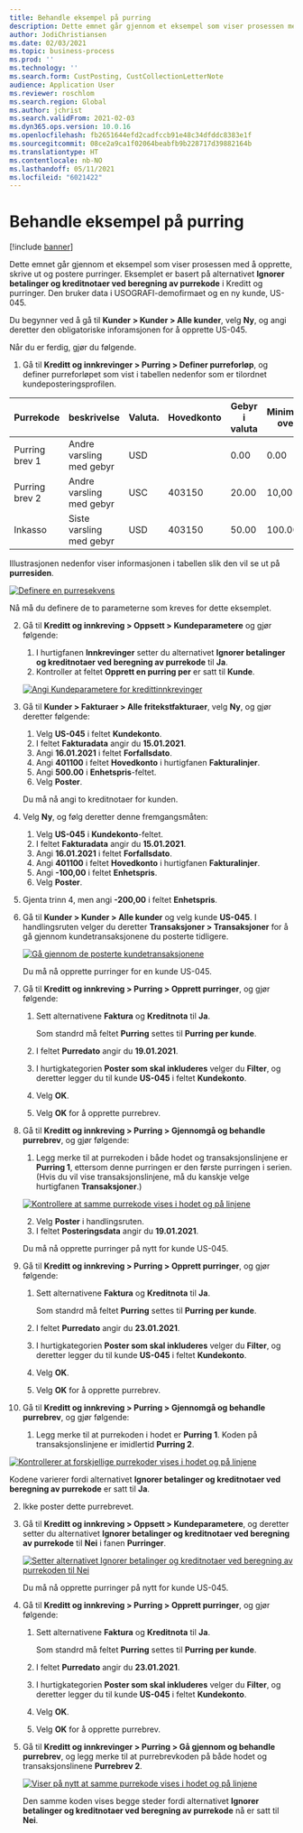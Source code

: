 ```yaml
---
title: Behandle eksempel på purring
description: Dette emnet går gjennom et eksempel som viser prosessen med å opprette, skrive ut og postere purringer.
author: JodiChristiansen
ms.date: 02/03/2021
ms.topic: business-process
ms.prod: ''
ms.technology: ''
ms.search.form: CustPosting, CustCollectionLetterNote
audience: Application User
ms.reviewer: roschlom
ms.search.region: Global
ms.author: jchrist
ms.search.validFrom: 2021-02-03
ms.dyn365.ops.version: 10.0.16
ms.openlocfilehash: fb2651644efd2cadfccb91e48c34dfddc8383e1f
ms.sourcegitcommit: 08ce2a9ca1f02064beabfb9b228717d39882164b
ms.translationtype: HT
ms.contentlocale: nb-NO
ms.lasthandoff: 05/11/2021
ms.locfileid: "6021422"
---
```

# <a name="process-collection-letters-example"></a>Behandle eksempel på purring

[!include [banner](../../includes/banner.md)]

Dette emnet går gjennom et eksempel som viser prosessen med å opprette, skrive ut og postere purringer. Eksemplet er basert på alternativet **Ignorer betalinger og kreditnotaer ved beregning av purrekode** i Kreditt og purringer. Den bruker data i USOGRAFI-demofirmaet og en ny kunde, US-045.

Du begynner ved å gå til **Kunder \> Kunder \> Alle kunder**, velg **Ny**, og angi deretter den obligatoriske inforamsjonen for å opprette US-045.

Når du er ferdig, gjør du følgende.

1. Gå til **Kreditt og innkrevinger \> Purring \> Definer purreforløp**, og definer purreforløpet som vist i tabellen nedenfor som er tilordnet kundeposteringsprofilen.

|     Purrekode      |     beskrivelse                           |     Valuta.      |     Hovedkonto        |     Gebyr i valuta     |     Minimum over        |     Dager   Blokker      |
|---------------------------------  |---------------------------------------    |-----------------  |-----------------------    |-------------------------- |-----------------------    |---------------------  |
|     Purring   brev 1         |     Andre   varsling med gebyr        |     USD           |                           |     0.00                  |     0.00                  |     2                 |
|     Purring   brev 2         |     Andre   varsling med gebyr        |     USC           |     403150                |     20.00                 |     10,00                 |     3                 |
|     Inkasso                    |     Siste   varsling med gebyr         |     USD           |     403150                |     50.00                 |     100.00                |     15                |

Illustrasjonen nedenfor viser informasjonen i tabellen slik den vil se ut på **purresiden**. 

[![Definere en purresekvens](./media/Ignore-payments-creditmemos-1.PNG)](./media/Ignore-payments-creditmemos-1.PNG)

 Nå må du definere de to parameterne som kreves for dette eksemplet.

2. Gå til **Kreditt og innkreving \> Oppsett \> Kundeparametere** og gjør følgende:

    1. I hurtigfanen **Innkrevinger** setter du alternativet **Ignorer betalinger og kreditnotaer ved beregning av purrekode** til **Ja**.
    2. Kontroller at feltet **Opprett en purring per** er satt til **Kunde**.

    [![Angi Kundeparametere for kredittinnkrevinger](./media/Ignore-payments-creditmemos-2.PNG)](./media/Ignore-payments-creditmemos-2.PNG)

3. Gå til **Kunder \> Fakturaer \> Alle fritekstfakturaer**, velg **Ny**, og gjør deretter følgende:

    1. Velg **US-045** i feltet **Kundekonto**.
    2. I feltet **Fakturadata** angir du **15.01.2021**.
    3. Angi **16.01.2021** i feltet **Forfallsdato**.
    4. Angi **401100** i feltet **Hovedkonto** i hurtigfanen **Fakturalinjer**.
    5. Angi **500.00** i **Enhetspris**-feltet.
    6. Velg **Poster**.

    Du må nå angi to kreditnotaer for kunden.

4. Velg **Ny**, og følg deretter denne fremgangsmåten:

    1. Velg **US-045** i **Kundekonto**-feltet.
    2. I feltet **Fakturadata** angir du **15.01.2021**.
    3. Angi **16.01.2021** i feltet **Forfallsdato**.
    4. Angi **401100** i feltet **Hovedkonto** i hurtigfanen **Fakturalinjer**.
    5. Angi **-100,00** i feltet **Enhetspris**.
    6. Velg **Poster**.

5. Gjenta trinn 4, men angi **-200,00** i feltet **Enhetspris**.
6. Gå til **Kunder \> Kunder \> Alle kunder** og velg kunde **US-045**. I handlingsruten velger du deretter **Transaksjoner \> Transaksjoner** for å gå gjennom kundetransaksjonene du posterte tidligere.

    [![Gå gjennom de posterte kundetransaksjonene](./media/Ignore-payments-creditmemos-3.PNG)](./media/Ignore-payments-creditmemos-3.PNG)

    Du må nå opprette purringer for en kunde US-045.

7. Gå til **Kreditt og innkreving \> Purring \> Opprett purringer**, og gjør følgende:

    1. Sett alternativene **Faktura** og **Kreditnota** til **Ja**.

        Som standrd må feltet **Purring** settes til **Purring per kunde**.

    2. I feltet **Purredato** angir du **19.01.2021**.
    3. I hurtigkategorien **Poster som skal inkluderes** velger du **Filter**, og deretter legger du til kunde **US-045** i feltet **Kundekonto**.
    4. Velg **OK**.
    5. Velg **OK** for å opprette purrebrev.

8. Gå til **Kreditt og innkreving \> Purring \> Gjennomgå og behandle purrebrev**, og gjør følgende:

    1. Legg merke til at purrekoden i både hodet og transaksjonslinjene er **Purring 1**, ettersom denne purringen er den første purringen i serien. (Hvis du vil vise transaksjonslinjene, må du kanskje velge hurtigfanen **Transaksjoner**.)

   [![Kontrollere at samme purrekode vises i hodet og på linjene](./media/Ignore-payments-creditmemos-4.PNG)](./media/Ignore-payments-creditmemos-4.PNG)

    2. Velg **Poster** i handlingsruten.
    3. I feltet **Posteringsdata** angir du **19.01.2021**.

    Du må nå opprette purringer på nytt for kunde US-045.

9. Gå til **Kreditt og innkreving \> Purring \> Opprett purringer**, og gjør følgende:

    1. Sett alternativene **Faktura** og **Kreditnota** til **Ja**.

        Som standrd må feltet **Purring** settes til **Purring per kunde**.

    2. I feltet **Purredato** angir du **23.01.2021**.
    3. I hurtigkategorien **Poster som skal inkluderes** velger du **Filter**, og deretter legger du til kunde **US-045** i feltet **Kundekonto**.
    4. Velg **OK**.
    5. Velg **OK** for å opprette purrebrev.

10. Gå til **Kreditt og innkreving \> Purring \> Gjennomgå og behandle purrebrev**, og gjør følgende:

    1. Legg merke til at purrekoden i hodet er **Purring 1**. Koden på transaksjonslinjene er imidlertid **Purring 2**.

   [![Kontrollerer at forskjellige purrekoder vises i hodet og på linjene](./media/Ignore-payments-creditmemos-5.PNG)](./media/Ignore-payments-creditmemos-5.PNG)

  Kodene varierer fordi alternativet **Ignorer betalinger og kreditnotaer ved beregning av purrekode** er satt til **Ja**.

  2. Ikke poster dette purrebrevet.

11. Gå til **Kreditt og innkreving \> Oppsett \> Kundeparametere**, og deretter setter du alternativet **Ignorer betalinger og kreditnotaer ved beregning av purrekode** til **Nei** i fanen **Purringer**.

    [![Setter alternativet Ignorer betalinger og kreditnotaer ved beregning av purrekoden til Nei](./media/Ignore-payments-creditmemos-6.PNG)](./media/Ignore-payments-creditmemos-6.PNG)

    Du må nå opprette purringer på nytt for kunde US-045.

12. Gå til **Kreditt og innkreving \> Purring \> Opprett purringer**, og gjør følgende:

    1. Sett alternativene **Faktura** og **Kreditnota** til **Ja**.

        Som standrd må feltet **Purring** settes til **Purring per kunde**.

    2. I feltet **Purredato** angir du **23.01.2021**.
    3. I hurtigkategorien **Poster som skal inkluderes** velger du **Filter**, og deretter legger du til kunde **US-045** i feltet **Kundekonto**.
    4. Velg **OK**.
    5. Velg **OK** for å opprette purrebrev.

13. Gå til **Kreditt og innkrevinger \> Purring \> Gå gjennom og behandle purrebrev**, og legg merke til at purrebrevkoden på både hodet og transaksjonslinene **Purrebrev 2**.

    [![Viser på nytt at samme purrekode vises i hodet og på linjene](./media/Ignore-payments-creditmemos-7.PNG)](./media/Ignore-payments-creditmemos-7.PNG)

    Den samme koden vises begge steder fordi alternativet **Ignorer betalinger og kreditnotaer ved beregning av purrekode** nå er satt til **Nei**.

